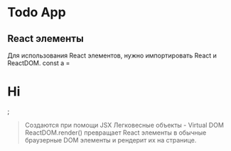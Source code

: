 # Todo App

## React элементы
Для использования React элементов, нужно импортировать React и ReactDOM.
const a = <h1>Hi</h1>;

> Создаются при помощи JSX
> Легковесные объекты - Virtual DOM
> ReactDOM.render() превращает React элементы в обычные браузерные DOM элементы и рендерит их на странице.